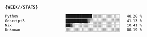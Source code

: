 ### `{WEEK//STATS}` 
<!--START_SECTION:waka-->

```txt
Python                      ████████████░░░░░░░░░░░░░   48.28 %
Gdscript3                   ██████████▒░░░░░░░░░░░░░░   41.13 %
Nix                         ██▓░░░░░░░░░░░░░░░░░░░░░░   10.41 %
Unknown                     ░░░░░░░░░░░░░░░░░░░░░░░░░   00.19 %
```

<!--END_SECTION:waka-->
